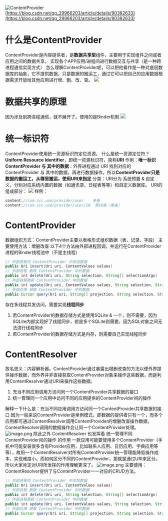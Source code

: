 

![ContentProvider](https://starrylixu.oss-cn-beijing.aliyuncs.com/picgo/202408251141889.gif)
[https://blog.csdn.net/qq_29966203/article/details/90382633](https://blog.csdn.net/qq_29966203/article/details/90382633)

# 什么是ContentProvider
ContentProvider是内容提供者，是**数据共享型**组件，主要用于实现组件之间或者应用之间的数据共享。
实现各个APP应用/进程间进行数据交互与共享（是一种跨进程通信实现方式）
怎么理解ContentProvider呢，可以把他看作是一种对底层数据库的抽象，它不提供数据，只是数据的搬运工，通过它可以把自己的应用数据根据需求开放给其他应用进行增、删、改、查。
![](https://starrylixu.oss-cn-beijing.aliyuncs.com/picgo/202408251141875.png)

# 数据共享的原理
因为涉及到跨进程通信，就不展开了。使用的是Binder机制
![](https://starrylixu.oss-cn-beijing.aliyuncs.com/picgo/202408251141283.png)



# 统一标识符
ContentProvider使用统一资源标识符定位资源。
什么是统一资源定位符？
**Uniform Resource Identifier**，即统一资源标识符，简称**URI**
作用：**唯一标识 ContentProvider 与 其中的数据**：外界进程通过 URI 找到对应的ContentProvider 与 其中的数据，再进行数据操作。所以**ContentProvider只是数据的搬运工，从哪里搬运，使用URI来指定**
分类：URI分为 系统预置 & 自定义，分别对应系统内置的数据（如通讯录、日程表等等）和自定义数据库。
URI的组成部分：
![](https://starrylixu.oss-cn-beijing.aliyuncs.com/picgo/202408251647380.png)
样例：

```java
content://com.scc.userprovider/user    多条
content://com.scc.userprovider/user/10  第10条（单条）
```
# ContentProvider
数据组织方式：ContentProvider主要以表格形式组织数据（表、记录、字段）
主要使用方法：增删改查
以下4个方法由外部进程回调，并运行在ContentProvider进程的Binder线程池中（不是主线程）
```java
// 外部进程向 ContentProvider 中添加数据
public Uri insert(Uri uri, ContentValues values)
// 外部进程 删除 ContentProvider 中的数据
public int delete(Uri uri, String selection, String[] selectionArgs)
// 外部进程更新 ContentProvider 中的数据
public int update(Uri uri, ContentValues values, String selection, String[] selectionArgs)
// 外部应用 获取 ContentProvider 中的数据
public Cursor query(Uri uri, String[] projection, String selection, String[] selectionArgs,  String sortOrder)　

```
存在多线程并发访问，需要实现**线程同步**

1. 若ContentProvider的数据存储方式是使用SQLite & 一个，则不需要，因为SQLite内部实现好了线程同步，若是多个SQLite则需要，因为SQL对象之间无法进行线程同步
2. 若ContentProvider的数据存储方式是内存，则需要自己实现线程同步
# **ContentResolver**
故名思义：内容解析器。ContentProvider通过暴露出增删改查的方法以便外界提供操作数据，而外界并非直接获取ContentProvider对象来操作这些数据，而是利用ContentResolver通过URI来操作这些数据。

1. 充当不同应用调用方访问同一个ContentProvider共享数据的接口
2. 统一管理同一个应用中访问不同的应用提供的ContentProvider间的操作

解释一下什么是：充当不同应用调用方访问同一个ContentProvider共享数据的接口
因为一般来说ContentProvider是单例模式，即数据的提供者只有一个，而多个应用都可通过ContentResolver调用ContentProvider的增删改查操作数据，ContentResolver调用的数据操作会让同一个ContentProvider处理。
![image.png](https://starrylixu.oss-cn-beijing.aliyuncs.com/picgo/202408251650371.png)
除此之外 ContentResolver 也发挥着 统一管理不同 ContentProvider间的操作 的作用
一款应用可能要使用多个ContentProvider（手机中可能安装很多含有Provider应用，比如联系人应用、日历应用、字典应用等等），故用一个ContentResolver对所有ContentProvider统一管理能降低操作成本，实现难度小。而如何区分不同的ContentProvider，那就是通过URI来区分。所以大家肯定对URI所发挥的作用理解更深了。
![image.png](https://starrylixu.oss-cn-beijing.aliyuncs.com/picgo/202408251648113.png)
主要使用：ContentResolver提供了与ContentProvider一一对应的CRUD方法。

```java
// 外部进程向 ContentProvider 中添加数据
public Uri insert(Uri uri, ContentValues values)　
// 外部进程 删除 ContentProvider 中的数据
public int delete(Uri uri, String selection, String[] selectionArgs)
// 外部进程更新 ContentProvider 中的数据
public int update(Uri uri, ContentValues values, String selection, String[] selectionArgs)　
// 外部应用 获取 ContentProvider 中的数据
public Cursor query(Uri uri, String[] projection, String selection, String[] selectionArgs, String sortOrder)

```
